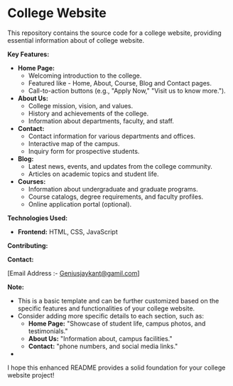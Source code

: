 # College Website

This repository contains the source code for a college website, providing essential information about of college website.

**Key Features:**

* **Home Page:** 
    * Welcoming introduction to the college.
    * Featured like - Home, About, Course, Blog and Contact pages.
    * Call-to-action buttons (e.g., "Apply Now," "Visit us to know more.").
* **About Us:**
    * College mission, vision, and values.
    * History and achievements of the college.
    * Information about departments, faculty, and staff.
* **Contact:** 
    * Contact information for various departments and offices.
    * Interactive map of the campus.
    * Inquiry form for prospective students.
* **Blog:** 
    * Latest news, events, and updates from the college community.
    * Articles on academic topics and student life.
* **Courses:** 
    * Information about undergraduate and graduate programs.
    * Course catalogs, degree requirements, and faculty profiles.
    * Online application portal (optional).

**Technologies Used:**

* **Frontend:** HTML, CSS, JavaScript

**Contributing:**

**Contact:**

[Email Address :- Geniusjaykant@gamil.com] 

**Note:**

* This is a basic template and can be further customized based on the specific features and functionalities of your college website.
* Consider adding more specific details to each section, such as:
    * **Home Page:** "Showcase of student life, campus photos, and testimonials."
    * **About Us:** "Information about, campus facilities."
    * **Contact:** "phone numbers, and social media links."
*

I hope this enhanced README provides a solid foundation for your college website project!
